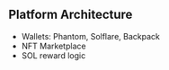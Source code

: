 ## Platform Architecture
- Wallets: Phantom, Solflare, Backpack
- NFT Marketplace
- SOL reward logic